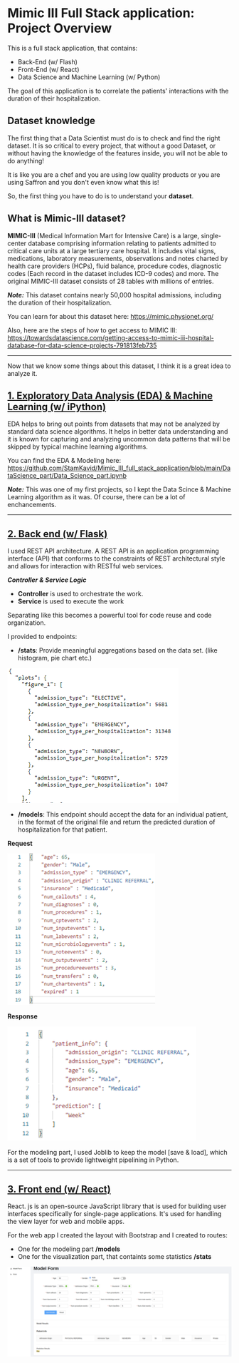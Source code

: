 # Mimic III Full Stack application: Project Overview
This is a full stack application, that contains: 
* Back-End (w/ Flash) 
* Front-End (w/ React) 
* Data Science and Machine Learning (w/ Python)  
 
The goal of this application is to correlate the patients' interactions with the duration of their hospitalization.

## Dataset knowledge

The first thing that a Data Scientist must do is to check and find the right dataset. It is so critical to every project, that without a good Dataset, or without having the knowledge of the features inside, you will not be able to do anything! 

It is like you are a chef and you are using low quality products or you are using Saffron and you don't even know what this is!

So, the first thing you have to do is to understand your **dataset**.

## What is Mimic-III dataset?

**MIMIC-III** (Medical Information Mart for Intensive Care) is a large, single-center database comprising information relating to patients admitted to critical care units at a large tertiary care hospital. It includes vital signs, medications, laboratory measurements, observations and notes charted by health care providers (HCPs), fluid balance, procedure codes, diagnostic codes (Each record in the dataset includes ICD-9 codes) and more. The original MIMIC-III dataset consists of 28 tables with millions of entries.

***Note:*** This dataset contains nearly 50,000 hospital admissions, including the duration of their hospitalization.

You can learn for about this dataset here: https://mimic.physionet.org/

Also, here are the steps of how to get access to MIMIC III: https://towardsdatascience.com/getting-access-to-mimic-iii-hospital-database-for-data-science-projects-791813feb735

-------------------------------------------------------------------------------------------------------------------------------------------------------------------------------

Now that we know some things about this dataset, I think it is a great idea to analyze it.

## [1. Exploratory Data Analysis (EDA) & Machine Learning (w/ iPython)](https://github.com/StamKavid/Mimic_III_full_stack_application/tree/main/DataScience_part)

EDA helps to bring out points from datasets that may not be analyzed by standard data science algorithms. It helps in better data understanding and it is known for capturing and analyzing uncommon data patterns that will be skipped by typical machine learning algorithms.

You can find the EDA & Modeling here: https://github.com/StamKavid/Mimic_III_full_stack_application/blob/main/DataScience_part/Data_Science_part.ipynb

***Note:*** This was one of my first projects, so I kept the Data Scince & Machine Learning algorithm as it was. Of course, there can be a lot of enchancements.

-------------------------------------------------------------------------------------------------------------------------------------------------------------------------------

## [2. Back end (w/ Flask)](https://github.com/StamKavid/Mimic_III_full_stack_application/tree/main/API)

I used REST API architecture. A REST API is an application programming interface (API) that conforms to the constraints of REST architectural style and allows for interaction with RESTful web services.

***Controller & Service Logic***

- **Controller** is used to orchestrate the work.
- **Service** is used to execute the work

Separating like this becomes a powerful tool for code reuse and code organization. 

I provided to endpoints:

- **/stats**: Provide meaningful aggregations based on the data set. (like histogram, pie chart etc.)

![](https://github.com/StamKavid/Mimic_III_full_stack_application/blob/main/Images/JSON%20data.png)

- **/models**: This endpoint should accept the data for an individual patient, in the format of the original file and return the predicted duration of hospitalization for that patient.

**Request**

![](https://github.com/StamKavid/Mimic_III_full_stack_application/blob/main/Images/Request%20to%20Postman.png)

**Response**

![](https://github.com/StamKavid/Mimic_III_full_stack_application/blob/main/Images/Response%20to%20Postman.png)

For the modeling part, I used Joblib to keep the model [save & load], which is a set of tools to provide lightweight pipelining in Python.

-------------------------------------------------------------------------------------------------------------------------------------------------------------------------------

## [3. Front end (w/ React)](https://github.com/StamKavid/Mimic_III_full_stack_application/tree/main/Web_app)

React. js is an open-source JavaScript library that is used for building user interfaces specifically for single-page applications. It's used for handling the view layer for web and mobile apps. 

For the web app I created the layout with Bootstrap and I created to routes: 

- One for the modeling part **/models** 
- One for the visualization part, that containts some statistics **/stats**

![](https://github.com/StamKavid/Mimic_III_full_stack_application/blob/main/Images/Front%20end%20-%20Web%20app.png)
